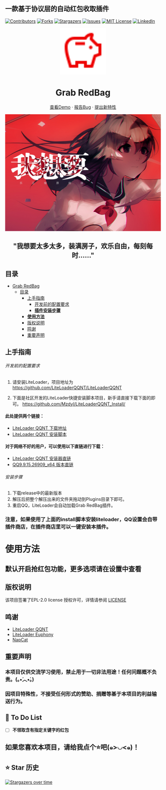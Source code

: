 ## 一款基于协议层的自动红包收取插件

<!-- PROJECT SHIELDS -->



<p align="center" style="margin-left: 50%">

[![Contributors][contributors-shield]][contributors-url]
[![Forks][forks-shield]][forks-url]
[![Stargazers][stars-shield]][stars-url]
[![Issues][issues-shield]][issues-url]
[![MIT License][license-shield]][license-url]
[![LinkedIn][linkedin-shield]][linkedin-url]

</p>

<!-- PROJECT LOGO -->

<p align="center">
  <a href="https://github.com/WJZ-P/LiteLoaderQQNT-Grab-RedBag/">
    <img src="src/assests/savings.svg" alt="Logo" width="150" height="150">
  </a>
  <h1 align="center">Grab RedBag</h1>
  <p align="center">
    <a href="https://github.com/WJZ-P/LiteLoaderQQNT-Grab-RedBag">查看Demo</a>
    ·
    <a href="https://github.com/WJZ-P/LiteLoaderQQNT-Grab-RedBag/issues">报告Bug</a>
    ·
    <a href="https://github.com/WJZ-P/LiteLoaderQQNT-Grab-RedBag/issues">提出新特性</a>
  </p>
</p>

<p align="center">
  <a href="https://www.bilibili.com/video/BV1sC411L7yt">
    <img src="src/assests/markdown/我想要太多太多.jpg" alt="我想要太多太多">
  </a>
</p>
<h2 align="center">"我想要太多太多，装满房子，欢乐自由，每刻每时......"</h2>

## 目录

- [Grab RedBag](#projectname)
    - [目录](#目录)
        - [上手指南](#上手指南)
            - [开发前的配置要求](#开发前的配置要求)
            - [**插件安装步骤**](#安装步骤)
        - [**使用方法**](#使用方法)
        - [版权说明](#版权说明)
        - [鸣谢](#鸣谢)
        - [重要声明](#重要声明)

## 上手指南

###### 开发前的配置要求

1. 请安装LiteLoader，项目地址为 https://github.com/LiteLoaderQQNT/LiteLoaderQQNT
   
2. 下面是社区开发的LiteLoader快捷安装脚本项目，新手请直接下载下面的即可。
   https://github.com/Mzdyl/LiteLoaderQQNT_Install/

#### 此处提供两个链接：

- [LiteLoader QQNT 下载地址](https://github.com/LiteLoaderQQNT/LiteLoaderQQNT/releases)
- [LiteLoader QQNT 安装脚本](https://github.com/Mzdyl/LiteLoaderQQNT_Install/releases)

#### 对于网络不好的用户，可以使用以下直链进行下载：
- [LiteLoader QQNT 安装器直链][LL-installer-link]
- [QQ9.9.15.26909_x64 版本直链][oldQQ-download-link]

###### 安装步骤


1. 下载release中的最新版本
2. 解压后把整个解压出来的文件夹拖动到Plugins目录下即可。
3. 重启QQ，LiteLoader会自动加载Grab RedBag插件。

### 注意，如果使用了上面的install脚本安装liteloader，QQ设置会自带插件商店，在插件商店里可以一键安装本插件。

# 使用方法

## 默认开启抢红包功能，更多选项请在设置中查看

## 版权说明
该项目签署了EPL-2.0 license
授权许可，详情请参阅 [LICENSE](https://github.com/WJZ-P/LiteLoaderQQNT-Grab-RedBag/blob/main/LICENSE)

## 鸣谢

- [LiteLoader QQNT](https://github.com/LiteLoaderQQNT/LiteLoaderQQNT?tab=readme-ov-file)
- [LiteLoader Euphony](https://github.com/LiteLoaderQQNT/LiteLoaderQQNT?tab=readme-ov-file)
- [NapCat](https://github.com/NapNeko/NapCatQQ)

## 重要声明
### 本项目仅供交流学习使用，**禁止**用于一切非法用途！任何问题概不负责。(｡•́︿•̀｡) 

### **因项目特殊性，不接受任何形式的赞助、捐赠等基于本项目的利益输送行为。**

## 📝 To Do List

- [ ] **不领取含有指定关键字的红包**


## 如果您喜欢本项目，请给我点个⭐吧(๑>◡<๑)！

## ⭐ Star 历史

[![Stargazers over time](https://starchart.cc/WJZ-P/LiteLoaderQQNT-Grab-RedBag.svg?variant=adaptive)](https://starchart.cc/WJZ-P/LiteLoaderQQNT-Grab-RedBag)
<!-- links -->

[your-project-path]:WJZ-P/LiteLoaderQQNT-Grab-RedBag

[contributors-shield]: https://img.shields.io/github/contributors/WJZ-P/LiteLoaderQQNT-Grab-RedBag.svg?style=flat-square

[contributors-url]: https://github.com/WJZ-P/LiteLoaderQQNT-Grab-RedBag/graphs/contributors

[forks-shield]: https://img.shields.io/github/forks/WJZ-P/LiteLoaderQQNT-Grab-RedBag.svg?style=flat-square

[forks-url]: https://github.com/WJZ-P/LiteLoaderQQNT-Grab-RedBag/network/members

[stars-shield]: https://img.shields.io/github/stars/WJZ-P/LiteLoaderQQNT-Grab-RedBag.svg?style=flat-square

[stars-url]: https://github.com/WJZ-P/LiteLoaderQQNT-Grab-RedBag/stargazers

[issues-shield]: https://img.shields.io/github/issues/WJZ-P/LiteLoaderQQNT-Grab-RedBag.svg?style=flat-square

[issues-url]: https://img.shields.io/github/issues/WJZ-P/LiteLoaderQQNT-Grab-RedBag.svg

[license-shield]: https://img.shields.io/github/license/WJZ-P/LiteLoaderQQNT-Grab-RedBag.svg?style=flat-square

[license-url]: https://github.com/WJZ-P/LiteLoaderQQNT-Grab-RedBag/blob/main/LICENSE

[linkedin-shield]: https://img.shields.io/badge/-LinkedIn-black.svg?style=flat-square&logo=linkedin&colorB=555

[linkedin-url]: https://linkedin.com/in/shaojintian

[oldQQ-download-link]:https://ats-prod.oss-accelerate.aliyuncs.com/91ff35732557ef7d8415050a85973801

[LL-installer-link]:https://ats-prod.oss-accelerate.aliyuncs.com/18734247705198dcb594916e8ba1facc

